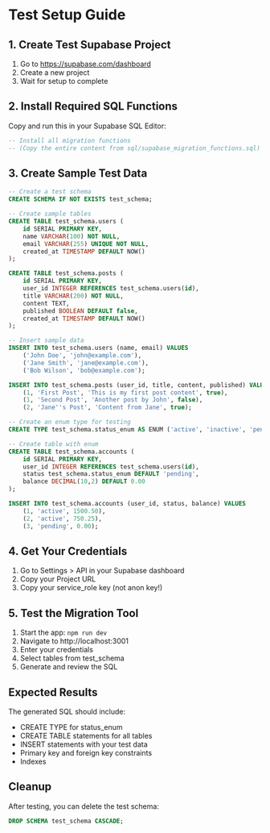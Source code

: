 # Test Setup Guide

## 1. Create Test Supabase Project

1. Go to https://supabase.com/dashboard
2. Create a new project
3. Wait for setup to complete

## 2. Install Required SQL Functions

Copy and run this in your Supabase SQL Editor:

```sql
-- Install all migration functions
-- (Copy the entire content from sql/supabase_migration_functions.sql)
```

## 3. Create Sample Test Data

```sql
-- Create a test schema
CREATE SCHEMA IF NOT EXISTS test_schema;

-- Create sample tables
CREATE TABLE test_schema.users (
    id SERIAL PRIMARY KEY,
    name VARCHAR(100) NOT NULL,
    email VARCHAR(255) UNIQUE NOT NULL,
    created_at TIMESTAMP DEFAULT NOW()
);

CREATE TABLE test_schema.posts (
    id SERIAL PRIMARY KEY,
    user_id INTEGER REFERENCES test_schema.users(id),
    title VARCHAR(200) NOT NULL,
    content TEXT,
    published BOOLEAN DEFAULT false,
    created_at TIMESTAMP DEFAULT NOW()
);

-- Insert sample data
INSERT INTO test_schema.users (name, email) VALUES
    ('John Doe', 'john@example.com'),
    ('Jane Smith', 'jane@example.com'),
    ('Bob Wilson', 'bob@example.com');

INSERT INTO test_schema.posts (user_id, title, content, published) VALUES
    (1, 'First Post', 'This is my first post content', true),
    (1, 'Second Post', 'Another post by John', false),
    (2, 'Jane''s Post', 'Content from Jane', true);

-- Create an enum type for testing
CREATE TYPE test_schema.status_enum AS ENUM ('active', 'inactive', 'pending');

-- Create table with enum
CREATE TABLE test_schema.accounts (
    id SERIAL PRIMARY KEY,
    user_id INTEGER REFERENCES test_schema.users(id),
    status test_schema.status_enum DEFAULT 'pending',
    balance DECIMAL(10,2) DEFAULT 0.00
);

INSERT INTO test_schema.accounts (user_id, status, balance) VALUES
    (1, 'active', 1500.50),
    (2, 'active', 750.25),
    (3, 'pending', 0.00);
```

## 4. Get Your Credentials

1. Go to Settings > API in your Supabase dashboard
2. Copy your Project URL
3. Copy your service_role key (not anon key!)

## 5. Test the Migration Tool

1. Start the app: `npm run dev`
2. Navigate to http://localhost:3001
3. Enter your credentials
4. Select tables from test_schema
5. Generate and review the SQL

## Expected Results

The generated SQL should include:
- CREATE TYPE for status_enum
- CREATE TABLE statements for all tables
- INSERT statements with your test data
- Primary key and foreign key constraints
- Indexes

## Cleanup

After testing, you can delete the test schema:
```sql
DROP SCHEMA test_schema CASCADE;
```